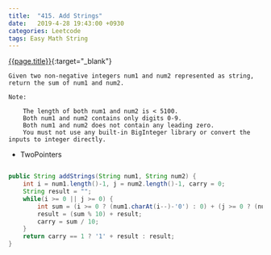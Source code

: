 ```yaml
---
title:  "415. Add Strings"
date:   2019-4-28 19:43:00 +0930
categories: Leetcode
tags: Easy Math String
---
```


[{{page.title}}](https://leetcode.com/problems/add-strings/){:target="_blank"}

    Given two non-negative integers num1 and num2 represented as string, return the sum of num1 and num2.

    Note:

        The length of both num1 and num2 is < 5100.
        Both num1 and num2 contains only digits 0-9.
        Both num1 and num2 does not contain any leading zero.
        You must not use any built-in BigInteger library or convert the inputs to integer directly.

* TwoPointers

```java

public String addStrings(String num1, String num2) {
    int i = num1.length()-1, j = num2.length()-1, carry = 0;
    String result = "";
    while(i >= 0 || j >= 0) {
        int sum = (i >= 0 ? (num1.charAt(i--)-'0') : 0) + (j >= 0 ? (num2.charAt(j--)-'0') : 0) + carry;
        result = (sum % 10) + result;
        carry = sum / 10;
    }
    return carry == 1 ? '1' + result : result;
}
```
